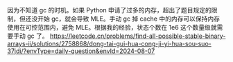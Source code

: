 

因为不知道 gc 的时机。如果 Python 申请了过多的内存，超出了题目规定的限制，但还没开始 gc，就会导致 MLE。手动 gc 掉 cache 中的内存可以保持内存使用在可控范围内，避免 MLE。根据我的经验，状态个数在 1e6 这个数量级就需要手动 gc 了。
<https://leetcode.cn/problems/find-all-possible-stable-binary-arrays-ii/solutions/2758868/dong-tai-gui-hua-cong-ji-yi-hua-sou-suo-37jdi/?envType=daily-question&envId=2024-08-07>